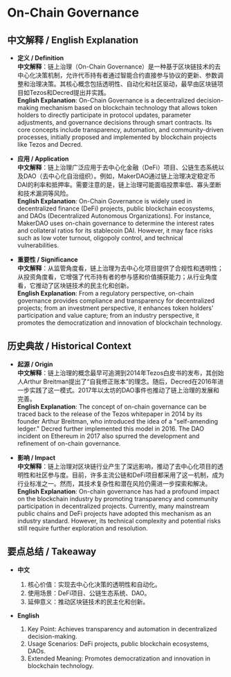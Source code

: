 # On-Chain Governance

## 中文解释 / English Explanation

* **定义 / Definition**  
  **中文解释**：链上治理（On-Chain Governance）是一种基于区块链技术的去中心化决策机制，允许代币持有者通过智能合约直接参与协议的更新、参数调整和治理决策。其核心概念包括透明性、自动化和社区驱动，最早由区块链项目如Tezos和Decred提出并实践。  
  **English Explanation**: On-Chain Governance is a decentralized decision-making mechanism based on blockchain technology that allows token holders to directly participate in protocol updates, parameter adjustments, and governance decisions through smart contracts. Its core concepts include transparency, automation, and community-driven processes, initially proposed and implemented by blockchain projects like Tezos and Decred.

* **应用 / Application**  
  **中文解释**：链上治理广泛应用于去中心化金融（DeFi）项目、公链生态系统以及DAO（去中心化自治组织）。例如，MakerDAO通过链上治理决定稳定币DAI的利率和抵押率。需要注意的是，链上治理可能面临投票率低、寡头垄断和技术漏洞等风险。  
  **English Explanation**: On-Chain Governance is widely used in decentralized finance (DeFi) projects, public blockchain ecosystems, and DAOs (Decentralized Autonomous Organizations). For instance, MakerDAO uses on-chain governance to determine the interest rates and collateral ratios for its stablecoin DAI. However, it may face risks such as low voter turnout, oligopoly control, and technical vulnerabilities.

* **重要性 / Significance**  
  **中文解释**：从监管角度看，链上治理为去中心化项目提供了合规性和透明性；从投资角度看，它增强了代币持有者的参与感和价值捕获能力；从行业角度看，它推动了区块链技术的民主化和创新。  
  **English Explanation**: From a regulatory perspective, on-chain governance provides compliance and transparency for decentralized projects; from an investment perspective, it enhances token holders' participation and value capture; from an industry perspective, it promotes the democratization and innovation of blockchain technology.

## 历史典故 / Historical Context

* **起源 / Origin**  
  **中文解释**：链上治理的概念最早可追溯到2014年Tezos白皮书的发布，其创始人Arthur Breitman提出了“自我修正账本”的理念。随后，Decred在2016年进一步实践了这一模式。2017年以太坊的DAO事件也推动了链上治理的发展和完善。  
  **English Explanation**: The concept of on-chain governance can be traced back to the release of the Tezos whitepaper in 2014 by its founder Arthur Breitman, who introduced the idea of a "self-amending ledger." Decred further implemented this model in 2016. The DAO incident on Ethereum in 2017 also spurred the development and refinement of on-chain governance.

* **影响 / Impact**  
  **中文解释**：链上治理对区块链行业产生了深远影响，推动了去中心化项目的透明性和社区参与度。目前，许多主流公链和DeFi项目都采用了这一机制，成为行业标准之一。然而，其技术复杂性和潜在风险仍需进一步探索和解决。  
  **English Explanation**: On-chain governance has had a profound impact on the blockchain industry by promoting transparency and community participation in decentralized projects. Currently, many mainstream public chains and DeFi projects have adopted this mechanism as an industry standard. However, its technical complexity and potential risks still require further exploration and resolution.

## 要点总结 / Takeaway

* **中文**  
  1. 核心价值：实现去中心化决策的透明性和自动化。
  2. 使用场景：DeFi项目、公链生态系统、DAO。
  3. 延伸意义：推动区块链技术的民主化和创新。

* **English**  
  1. Key Point: Achieves transparency and automation in decentralized decision-making.
  2. Usage Scenarios: DeFi projects, public blockchain ecosystems, DAOs.
  3. Extended Meaning: Promotes democratization and innovation in blockchain technology.
